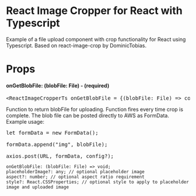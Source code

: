 <h1>React Image Cropper for React with Typescript</h1>
Example of a file upload component with crop functionality for React using Typescript. Based on react-image-crop by DominicTobias.

<h1>Props</h1>
<h4>onGetBlobFile: (blobFile: File) - (required)</h4>

<pre>
&lt;ReactImageCropperTs onGetBlobFile = {(blobFile: File) => console.log(blobFile)} /&gt;
</pre>

Function to return blobFile for uploading. Function fires every time crop is complete. The blob file can be posted directly to AWS as FormData. Example usage:

<pre>
let formData = new FormData();

formData.append("img", blobFile);

axios.post(URL, formData, config?);
</pre>

    onGetBlobFile: (blobFile: File) => void;
    placeholderImage?: any; // optional placeholder image
    aspect?: number; // optional aspect ratio requirement
    style?: React.CSSProperties; // optional style to apply to placeholder image and uploaded image